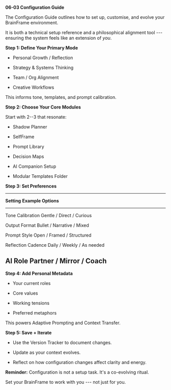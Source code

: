 **06-03 Configuration Guide**

The Configuration Guide outlines how to set up, customise, and evolve
your BrainFrame environment.

It is both a technical setup reference and a philosophical alignment
tool --- ensuring the system feels like an extension of *you*.

**Step 1: Define Your Primary Mode**

- Personal Growth / Reflection

- Strategy & Systems Thinking

- Team / Org Alignment

- Creative Workflows

This informs tone, templates, and prompt calibration.

**Step 2: Choose Your Core Modules**

Start with 2--3 that resonate:

- Shadow Planner

- SelfFrame

- Prompt Library

- Decision Maps

- AI Companion Setup

- Modular Templates Folder

**Step 3: Set Preferences**

  -----------------------------------------------------------------------
  **Setting**                  **Example Options**
  ---------------------------- ------------------------------------------
  Tone Calibration             Gentle / Direct / Curious

  Output Format                Bullet / Narrative / Mixed

  Prompt Style                 Open / Framed / Structured

  Reflection Cadence           Daily / Weekly / As needed

  AI Role                      Partner / Mirror / Coach
  -----------------------------------------------------------------------

**Step 4: Add Personal Metadata**

- Your current roles

- Core values

- Working tensions

- Preferred metaphors

This powers Adaptive Prompting and Context Transfer.

**Step 5: Save + Iterate**

- Use the Version Tracker to document changes.

- Update as your context evolves.

- Reflect on how configuration changes affect clarity and energy.

**Reminder:** Configuration is not a setup task. It's a co-evolving
ritual.

Set your BrainFrame to work with you --- not just for you.

